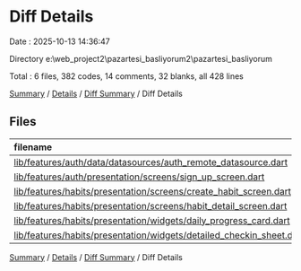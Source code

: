# Diff Details

Date : 2025-10-13 14:36:47

Directory e:\\web_project2\\pazartesi_basliyorum2\\pazartesi_basliyorum

Total : 6 files,  382 codes, 14 comments, 32 blanks, all 428 lines

[Summary](results.md) / [Details](details.md) / [Diff Summary](diff.md) / Diff Details

## Files
| filename | language | code | comment | blank | total |
| :--- | :--- | ---: | ---: | ---: | ---: |
| [lib/features/auth/data/datasources/auth\_remote\_datasource.dart](/lib/features/auth/data/datasources/auth_remote_datasource.dart) | Dart | -22 | 0 | -4 | -26 |
| [lib/features/auth/presentation/screens/sign\_up\_screen.dart](/lib/features/auth/presentation/screens/sign_up_screen.dart) | Dart | -1 | 0 | 0 | -1 |
| [lib/features/habits/presentation/screens/create\_habit\_screen.dart](/lib/features/habits/presentation/screens/create_habit_screen.dart) | Dart | -2 | 0 | 0 | -2 |
| [lib/features/habits/presentation/screens/habit\_detail\_screen.dart](/lib/features/habits/presentation/screens/habit_detail_screen.dart) | Dart | -12 | 0 | 4 | -8 |
| [lib/features/habits/presentation/widgets/daily\_progress\_card.dart](/lib/features/habits/presentation/widgets/daily_progress_card.dart) | Dart | -3 | 0 | 0 | -3 |
| [lib/features/habits/presentation/widgets/detailed\_checkin\_sheet.dart](/lib/features/habits/presentation/widgets/detailed_checkin_sheet.dart) | Dart | 422 | 14 | 32 | 468 |

[Summary](results.md) / [Details](details.md) / [Diff Summary](diff.md) / Diff Details